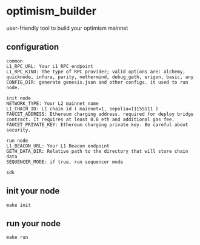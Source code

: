 # optimism_builder
user-friendly tool to build your optimism mainnet

## configuration
```
common
L1_RPC_URL: Your L1 RPC endpoint
L1_RPC_KIND: The type of RPC provider; valid options are: alchemy, quicknode, infura, parity, nethermind, debug_geth, erigon, basic, any
CONFIG_DIR: generate genesis.json and other configs. it used to run node.
```

```
init node
NETWORK_TYPE: Your L2 mainnet name
L1_CHAIN_ID: L1 chain id ( mainnet=1, sepolia=11155111 )
FAUCET_ADDRESS: Ethereum charging address. required for deploy bridge contract. It requires at least 0.8 eth and additional gas fee.
FAUCET_PRIVATE_KEY: Ethereum charging private key. Be careful about security.
```

```
run node
L1_BEACON_URL: Your L1 Beacon endpoint
GETH_DATA_DIR: Relative path to the directory that will store chain data
SEQUENCER_MODE: if true, run sequencer mode

```

```
sdk

```

## init your node
```
make init
```

## run your node
```
make run
```
